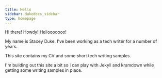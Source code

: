 ```yaml
---
title: Hello 
sidebar: dukedocs_sidebar
type: homepage
---
```


Hi there! Howdy! Hellooooooo! 

My name is Stacey Duke. I've been working as a tech writer for a number of years.

This site contains my CV and some short tech writing samples. 

I'm building out this site a bit so I can play with Jekyll and kramdown while getting 
some writing samples in place.

